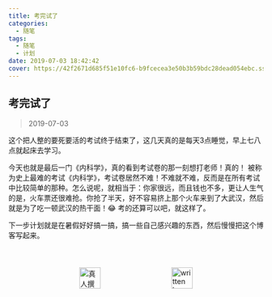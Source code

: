 ```yaml
---
title: 考完试了
categories:
  - 随笔
tags:
  - 随笔
  - 计划
date: 2019-07-03 18:42:42
cover: https://42f2671d685f51e10fc6-b9fcecea3e50b3b59bdc28dead054ebc.ssl.cf5.rackcdn.com/illustrations/exams_g4ow.svg
---
```


## 考完试了

> 2019-07-03

这个把人整的要死要活的考试终于结束了，这几天真的是每天3点睡觉，早上七八点就起床去学习。 

今天也就是最后一门《内科学》，真的看到考试卷的那一刻想打老师！真的！ 被称为史上最难的考试《内科学》，考试卷居然不难！不难就不难，反而是在所有考试中比较简单的那种。怎么说呢，就相当于：你家很远，而且钱也不多，更让人生气的是，火车票还很难抢。你抢了半天，好不容易挤上那个火车来到了大武汉，然后就是为了吃一顿武汉的热干面！😂 考的还算可以吧，就这样了。

下一步计划就是在暑假好好搞一搞，搞一些自己感兴趣的东西，然后慢慢把这个博客写起来。

<div style="display: flex;align-items: center;justify-content: space-evenly;padding-top: 40px;">
  <img src="https://mirror.ghproxy.com/https://raw.githubusercontent.com/L1cardo/l1cardo.github.io/blog/themes/butterfly/source/img/notbyai_cn.png" alt="真人撰写" style="height: 42px;">
  <img src="https://mirror.ghproxy.com/https://raw.githubusercontent.com/L1cardo/l1cardo.github.io/blog/themes/butterfly/source/img/notbyai_en.png" alt="written by human" style="height: 42px;">
</div>